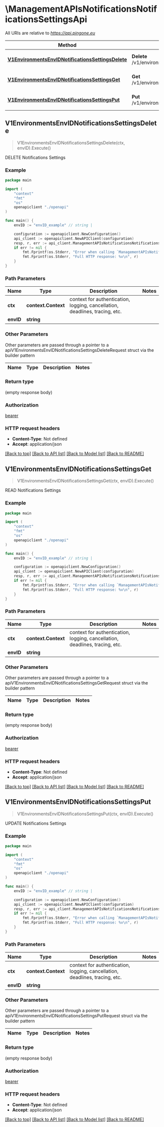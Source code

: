 # \ManagementAPIsNotificationsNotificationsSettingsApi

All URIs are relative to *https://api.pingone.eu*

Method | HTTP request | Description
------------- | ------------- | -------------
[**V1EnvironmentsEnvIDNotificationsSettingsDelete**](ManagementAPIsNotificationsNotificationsSettingsApi.md#V1EnvironmentsEnvIDNotificationsSettingsDelete) | **Delete** /v1/environments/{envID}/notificationsSettings | DELETE Notifications Settings
[**V1EnvironmentsEnvIDNotificationsSettingsGet**](ManagementAPIsNotificationsNotificationsSettingsApi.md#V1EnvironmentsEnvIDNotificationsSettingsGet) | **Get** /v1/environments/{envID}/notificationsSettings | READ Notifications Settings
[**V1EnvironmentsEnvIDNotificationsSettingsPut**](ManagementAPIsNotificationsNotificationsSettingsApi.md#V1EnvironmentsEnvIDNotificationsSettingsPut) | **Put** /v1/environments/{envID}/notificationsSettings | UPDATE Notifications Settings



## V1EnvironmentsEnvIDNotificationsSettingsDelete

> V1EnvironmentsEnvIDNotificationsSettingsDelete(ctx, envID).Execute()

DELETE Notifications Settings



### Example

```go
package main

import (
    "context"
    "fmt"
    "os"
    openapiclient "./openapi"
)

func main() {
    envID := "envID_example" // string | 

    configuration := openapiclient.NewConfiguration()
    api_client := openapiclient.NewAPIClient(configuration)
    resp, r, err := api_client.ManagementAPIsNotificationsNotificationsSettingsApi.V1EnvironmentsEnvIDNotificationsSettingsDelete(context.Background(), envID).Execute()
    if err != nil {
        fmt.Fprintf(os.Stderr, "Error when calling `ManagementAPIsNotificationsNotificationsSettingsApi.V1EnvironmentsEnvIDNotificationsSettingsDelete``: %v\n", err)
        fmt.Fprintf(os.Stderr, "Full HTTP response: %v\n", r)
    }
}
```

### Path Parameters


Name | Type | Description  | Notes
------------- | ------------- | ------------- | -------------
**ctx** | **context.Context** | context for authentication, logging, cancellation, deadlines, tracing, etc.
**envID** | **string** |  | 

### Other Parameters

Other parameters are passed through a pointer to a apiV1EnvironmentsEnvIDNotificationsSettingsDeleteRequest struct via the builder pattern


Name | Type | Description  | Notes
------------- | ------------- | ------------- | -------------


### Return type

 (empty response body)

### Authorization

[bearer](../README.md#bearer)

### HTTP request headers

- **Content-Type**: Not defined
- **Accept**: application/json

[[Back to top]](#) [[Back to API list]](../README.md#documentation-for-api-endpoints)
[[Back to Model list]](../README.md#documentation-for-models)
[[Back to README]](../README.md)


## V1EnvironmentsEnvIDNotificationsSettingsGet

> V1EnvironmentsEnvIDNotificationsSettingsGet(ctx, envID).Execute()

READ Notifications Settings



### Example

```go
package main

import (
    "context"
    "fmt"
    "os"
    openapiclient "./openapi"
)

func main() {
    envID := "envID_example" // string | 

    configuration := openapiclient.NewConfiguration()
    api_client := openapiclient.NewAPIClient(configuration)
    resp, r, err := api_client.ManagementAPIsNotificationsNotificationsSettingsApi.V1EnvironmentsEnvIDNotificationsSettingsGet(context.Background(), envID).Execute()
    if err != nil {
        fmt.Fprintf(os.Stderr, "Error when calling `ManagementAPIsNotificationsNotificationsSettingsApi.V1EnvironmentsEnvIDNotificationsSettingsGet``: %v\n", err)
        fmt.Fprintf(os.Stderr, "Full HTTP response: %v\n", r)
    }
}
```

### Path Parameters


Name | Type | Description  | Notes
------------- | ------------- | ------------- | -------------
**ctx** | **context.Context** | context for authentication, logging, cancellation, deadlines, tracing, etc.
**envID** | **string** |  | 

### Other Parameters

Other parameters are passed through a pointer to a apiV1EnvironmentsEnvIDNotificationsSettingsGetRequest struct via the builder pattern


Name | Type | Description  | Notes
------------- | ------------- | ------------- | -------------


### Return type

 (empty response body)

### Authorization

[bearer](../README.md#bearer)

### HTTP request headers

- **Content-Type**: Not defined
- **Accept**: application/json

[[Back to top]](#) [[Back to API list]](../README.md#documentation-for-api-endpoints)
[[Back to Model list]](../README.md#documentation-for-models)
[[Back to README]](../README.md)


## V1EnvironmentsEnvIDNotificationsSettingsPut

> V1EnvironmentsEnvIDNotificationsSettingsPut(ctx, envID).Execute()

UPDATE Notifications Settings



### Example

```go
package main

import (
    "context"
    "fmt"
    "os"
    openapiclient "./openapi"
)

func main() {
    envID := "envID_example" // string | 

    configuration := openapiclient.NewConfiguration()
    api_client := openapiclient.NewAPIClient(configuration)
    resp, r, err := api_client.ManagementAPIsNotificationsNotificationsSettingsApi.V1EnvironmentsEnvIDNotificationsSettingsPut(context.Background(), envID).Execute()
    if err != nil {
        fmt.Fprintf(os.Stderr, "Error when calling `ManagementAPIsNotificationsNotificationsSettingsApi.V1EnvironmentsEnvIDNotificationsSettingsPut``: %v\n", err)
        fmt.Fprintf(os.Stderr, "Full HTTP response: %v\n", r)
    }
}
```

### Path Parameters


Name | Type | Description  | Notes
------------- | ------------- | ------------- | -------------
**ctx** | **context.Context** | context for authentication, logging, cancellation, deadlines, tracing, etc.
**envID** | **string** |  | 

### Other Parameters

Other parameters are passed through a pointer to a apiV1EnvironmentsEnvIDNotificationsSettingsPutRequest struct via the builder pattern


Name | Type | Description  | Notes
------------- | ------------- | ------------- | -------------


### Return type

 (empty response body)

### Authorization

[bearer](../README.md#bearer)

### HTTP request headers

- **Content-Type**: Not defined
- **Accept**: application/json

[[Back to top]](#) [[Back to API list]](../README.md#documentation-for-api-endpoints)
[[Back to Model list]](../README.md#documentation-for-models)
[[Back to README]](../README.md)


